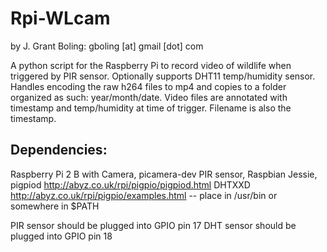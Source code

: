 # Rpi-WLcam
by J. Grant Boling: gboling [at] gmail [dot] com

A python script for the Raspberry Pi to record video of wildlife when triggered by PIR sensor. 
Optionally supports DHT11 temp/humidity sensor.
Handles encoding the raw h264 files to mp4 and copies to a folder organized as such: year/month/date.
Video files are annotated with timestamp and temp/humidity at time of trigger. Filename is also the timestamp.

Dependencies:
------------

Raspberry Pi 2 B with Camera, picamera-dev
PIR sensor,
Raspbian Jessie,
pigpiod http://abyz.co.uk/rpi/pigpio/pigpiod.html
DHTXXD  http://abyz.co.uk/rpi/pigpio/examples.html -- place in /usr/bin or somewhere in $PATH

PIR sensor should be plugged into GPIO pin 17
DHT sensor should be plugged into GPIO pin 18

